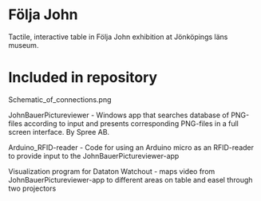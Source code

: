 # Följa John
Tactile, interactive table in Följa John exhibition at Jönköpings läns museum.

# Included in repository
Schematic_of_connections.png

JohnBauerPictureviewer - Windows app that searches database of PNG-files according to input and presents corresponding PNG-files in a full screen interface. By Spree AB.

Arduino_RFID-reader - Code for using an Arduino micro as an RFID-reader to provide input to the JohnBauerPictureviewer-app

Visualization program for Dataton Watchout - maps video from JohnBauerPictureviewer-app to different areas on table and easel through two projectors 

